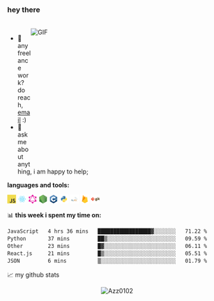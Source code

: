 ### hey there 
<br />

<img align="right" alt="GIF" src="https://user-images.githubusercontent.com/76864866/249729036-b370293e-293e-459b-af79-dba9dde8b3ea.gif?raw=true" width="450" height="320" />

- 💼 any freelance work? do reach, [email](mailto:nguyenduchuy010202@gmail.com) :)
- 💬 ask me about anything, i am happy to help;

**languages and tools:**  

<code><img height="20" src="https://raw.githubusercontent.com/github/explore/80688e429a7d4ef2fca1e82350fe8e3517d3494d/topics/javascript/javascript.png"></code>
<code><img height="20" src="https://raw.githubusercontent.com/github/explore/80688e429a7d4ef2fca1e82350fe8e3517d3494d/topics/react/react.png"></code>
<code><img height="20" src="https://raw.githubusercontent.com/github/explore/5c058a388828bb5fde0bcafd4bc867b5bb3f26f3/topics/graphql/graphql.png"></code>
<code><img height="20" src="https://raw.githubusercontent.com/github/explore/80688e429a7d4ef2fca1e82350fe8e3517d3494d/topics/nodejs/nodejs.png"></code>
<code><img height="20" src="https://raw.githubusercontent.com/github/explore/80688e429a7d4ef2fca1e82350fe8e3517d3494d/topics/cpp/cpp.png"></code>
<code><img height="20" src="https://raw.githubusercontent.com/github/explore/80688e429a7d4ef2fca1e82350fe8e3517d3494d/topics/python/python.png"></code>
<code><img height="20" src="https://raw.githubusercontent.com/github/explore/80688e429a7d4ef2fca1e82350fe8e3517d3494d/topics/mysql/mysql.png"></code>
<code><img height="20" src="https://raw.githubusercontent.com/github/explore/80688e429a7d4ef2fca1e82350fe8e3517d3494d/topics/firebase/firebase.png"></code>
<code><img height="20" src="https://raw.githubusercontent.com/github/explore/80688e429a7d4ef2fca1e82350fe8e3517d3494d/topics/git/git.png"></code>

📊 **this week i spent my time on:**
<!--START_SECTION:waka-->

```txt
JavaScript   4 hrs 36 mins   █████████████████▓░░░░░░░   71.22 %
Python       37 mins         ██▒░░░░░░░░░░░░░░░░░░░░░░   09.59 %
Other        23 mins         █▓░░░░░░░░░░░░░░░░░░░░░░░   06.11 %
React.js     21 mins         █▒░░░░░░░░░░░░░░░░░░░░░░░   05.51 %
JSON         6 mins          ▒░░░░░░░░░░░░░░░░░░░░░░░░   01.79 %
```

<!--END_SECTION:waka-->

📈 my github stats

<p align="center"> <img src="https://github-readme-stats.vercel.app/api?username=Azz0102&show_icons=true&theme=gotham" alt="Azz0102" />



